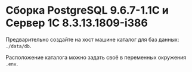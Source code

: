 # Сборка PostgreSQL 9.6.7-1.1C и Сервер 1С 8.3.13.1809-i386

Предварительно создайте на хост машине каталог для баз данных: ```./data/db```.

Расположение каталога можно задать своё в переменных окружения ```.env```.
